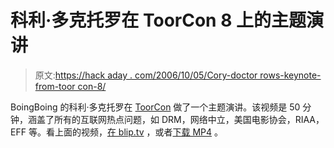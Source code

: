 # 科利·多克托罗在 ToorCon 8 上的主题演讲

> 原文:[https://hack aday . com/2006/10/05/Cory-doctor rows-keynote-from-toor con-8/](https://hackaday.com/2006/10/05/cory-doctorows-keynote-from-toorcon-8/)

BoingBoing 的科利·多克托罗在 [ToorCon](http://toorcon.org/) 做了一个主题演讲。该视频是 50 分钟，涵盖了所有的互联网热点问题，如 DRM，网络中立，美国电影协会，RIAA，EFF 等。看上面的视频，[在 blip.tv](http://blip.tv/file/3665273/) ，或者[下载 MP4](http://blip.tv/file/get/Gameguy43-CoryDoctorowsKeynoteFromToorCon8827.mp4) 。